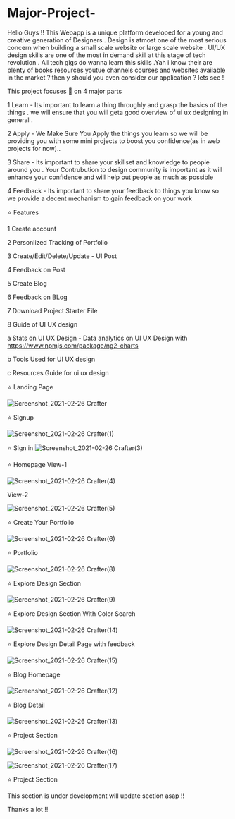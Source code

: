 
# Major-Project-


Hello Guys !! This Webapp is a unique platform developed for a young and creative generation of Designers . Design is atmost one of the most serious concern when building a small scale website or large scale website . UI/UX design skills are one of the most in demand skill at this stage of tech revolution . All tech gigs do wanna learn this skills .Yah i know their are plenty of books resources youtue channels courses and websites available in the market ? then y should you even consider our application ? lets see !

This project focuses 🎯 on 4 major parts

1 Learn - Its important to  learn a thing throughly and grasp the basics of the things . we will ensure that you will geta good overview of ui ux designing in general .

2 Apply - We Make Sure You Apply the things you learn so we will be providing you with some mini projects to boost you confidence(as in web projects for now)..

3 Share - Its important to share your skillset and knowledge to people around you . Your Contrubution to design community is important as it will enhance your confidence and will help out people as much as possible
 
4 Feedback - Its important to share your feedback to things you know so we provide a decent mechanism to gain feedback on your work


⭐  Features 

1 Create account 

2 Personlized Tracking of Portfolio 

3 Create/Edit/Delete/Update - UI Post

4 Feedback on Post

5 Create Blog 

6 Feedback on BLog

7 Download Project Starter File

8 Guide of UI UX design

  a Stats on UI UX Design - Data analytics on UI UX Design with https://www.npmjs.com/package/ng2-charts
  
  b Tools Used for UI UX design
  
  c Resources Guide for ui ux design
  
  
  
  ⭐  Landing Page
  
![Screenshot_2021-02-26 Crafter](https://user-images.githubusercontent.com/53342781/109319220-a1bd2880-7874-11eb-9f61-14c88efaab77.png)

⭐ Signup 

![Screenshot_2021-02-26 Crafter(1)](https://user-images.githubusercontent.com/53342781/109319796-48a1c480-7875-11eb-84fc-3f9b4d83f886.png)

⭐ Sign in
![Screenshot_2021-02-26 Crafter(3)](https://user-images.githubusercontent.com/53342781/109320026-8ef72380-7875-11eb-9902-01a3f87dc680.png)

⭐ Homepage
View-1

![Screenshot_2021-02-26 Crafter(4)](https://user-images.githubusercontent.com/53342781/109320177-bea62b80-7875-11eb-94b8-6e2378105356.png)

View-2 

![Screenshot_2021-02-26 Crafter(5)](https://user-images.githubusercontent.com/53342781/109320382-f614d800-7875-11eb-9ba0-230c002613f6.png)

⭐ Create Your Portfolio 

![Screenshot_2021-02-26 Crafter(6)](https://user-images.githubusercontent.com/53342781/109320998-a97dcc80-7876-11eb-981b-2c8f2ce8a4c3.png)

⭐ Portfolio 

![Screenshot_2021-02-26 Crafter(8)](https://user-images.githubusercontent.com/53342781/109321431-24df7e00-7877-11eb-9b64-4a131c3fe651.png)

⭐ Explore Design Section

![Screenshot_2021-02-26 Crafter(9)](https://user-images.githubusercontent.com/53342781/109321647-6cfea080-7877-11eb-9f99-9cdb94629d08.png)

⭐ Explore Design Section With Color Search 

![Screenshot_2021-02-26 Crafter(14)](https://user-images.githubusercontent.com/53342781/109324028-26f70c00-787a-11eb-8958-31bf2bd4e333.png)


⭐ Explore Design Detail Page with feedback

![Screenshot_2021-02-26 Crafter(15)](https://user-images.githubusercontent.com/53342781/109324093-3b3b0900-787a-11eb-8693-9abbd39e4180.png)


⭐ Blog Homepage

![Screenshot_2021-02-26 Crafter(12)](https://user-images.githubusercontent.com/53342781/109323302-55281c00-7879-11eb-8fec-0f341c7af575.png)

⭐ Blog Detail

![Screenshot_2021-02-26 Crafter(13)](https://user-images.githubusercontent.com/53342781/109323598-a59f7980-7879-11eb-814a-ce3b54edf69d.png)

⭐ Project Section

![Screenshot_2021-02-26 Crafter(16)](https://user-images.githubusercontent.com/53342781/109324378-9a991900-787a-11eb-9274-da6418a25149.png)


![Screenshot_2021-02-26 Crafter(17)](https://user-images.githubusercontent.com/53342781/109324312-7c331d80-787a-11eb-8370-6fd7277c1b1f.png)


⭐ Project Section

This section is under development will update section asap !!


Thanks a lot !!





                                                   
 
  
